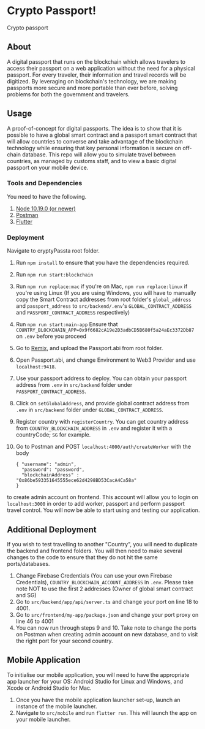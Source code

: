# Crypto Passport!

Crypto passport

## About

A digital passport that runs on the blockchain which allows travelers to access their passport on a web application without the need for a physical passport. For every traveler, their information and travel records will be digitized. By leveraging on blockchain's technology, we are making passports more secure and more portable than ever before, solving problems for both the government and travelers.

## Usage

A proof-of-concept for digital passports. The idea is to show that it is possible to have a global smart contract and a passport smart contract that will allow countries to converse and take advantage of the blockchain technology while ensuring that key personal information is secure on off-chain database. This repo will allow you to simulate travel between countries, as managed by customs staff, and to view a basic digital passport on your mobile device.

### Tools and Dependencies

You need to have the following.

1. [Node 10.19.0 (or newer)](https://nodejs.org/en/download/)
2. [Postman](https://www.postman.com/downloads/)
3. [Flutter](https://flutter.dev/docs/get-started/install)

### Deployment

Navigate to cryptyPassta root folder.

1. Run `npm install` to ensure that you have the dependencies required.

2. Run `npm run start:blockchain`

3. Run `npm run replace:mac` if you're on Mac, `npm run replace:linux` if you're using Linux 
(If you are using Windows, you will have to manually copy the Smart Contract addresses from root folder's `global_address` and `passport_address` to `src/backend/.env`'s `GLOBAL_CONTRACT_ADDRESS` and `PASSPORT_CONTRACT_ADDRESS` respectively)
   
4. Run `npm run start:main-app`
   Ensure that `COUNTRY_BLOCKCHAIN_APP=0x9f6682cA19e2D3adbCD5B680f5a24aEc3372Db87` on `.env` before you proceed
   
5. Go to [Remix](http://remix.ethereum.org), and upload the Passport.abi from root folder.

6. Open Passport.abi, and change Environment to Web3 Provider and use `localhost:9418`.

7. Use your passport address to deploy. You can obtain your passport address from `.env` in `src/backend` folder under `PASSPORT_CONTRACT_ADDRESS`.

8. Click on `setGlobalAddress`, and provide global contract address from `.env` in `src/backend` folder under `GLOBAL_CONTRACT_ADDRESS`.

9. Register country with `registerCountry`. You can get country address from `COUNTRY_BLOCKCHAIN_ADDRESS` in `.env` and register it with a countryCode; `SG` for example.

10. Go to Postman and POST `localhost:4000/auth/createWorker` with the body
    ```
    { "username": "admin", 
      "password": "password", 
      "blockchainAddress" : "0x86be593351645555ece62d4298BD53CacA4Ca58a" 
    }
    ``` 
to create admin account on frontend. This account will allow you to login on `localhost:3000` in order to add worker, passport and perform passport travel control.
You will now be able to start using and testing our application.

## Additional Deployment
If you wish to test travelling to another "Country", you will need to duplicate the backend and frontend folders.
You will then need to make several changes to the code to ensure that they do not hit the same ports/databases.

1. Change Firebase Credentials (You can use your own Firebase Credentials), `COUNTRY_BLOCKCHAIN_ACCOUNT_ADDRESS` in `.env`. Please take note NOT to use the first 2 addresses (Owner of global smart contract and SG)
2. Go to `src/backend/app/api/server.ts` and change your port on line 18 to 4001.
3. Go to `src/frontend/my-app/package.json` and change your port proxy on line 46 to 4001
4. You can now run through steps 9 and 10. Take note to change the ports on Postman when creating admin account on new database, and to visit the right port for your second country.

## Mobile Application
To initialise our mobile application, you will need to have the appropriate app launcher for your OS: Android Studio for Linux and Windows, and Xcode or Android Studio for Mac.

1. Once you have the mobile application launcher set-up, launch an instance of the mobile launcher.
2. Navigate to `src/mobile` and run `flutter run`. This will launch the app on your mobile launcher.
